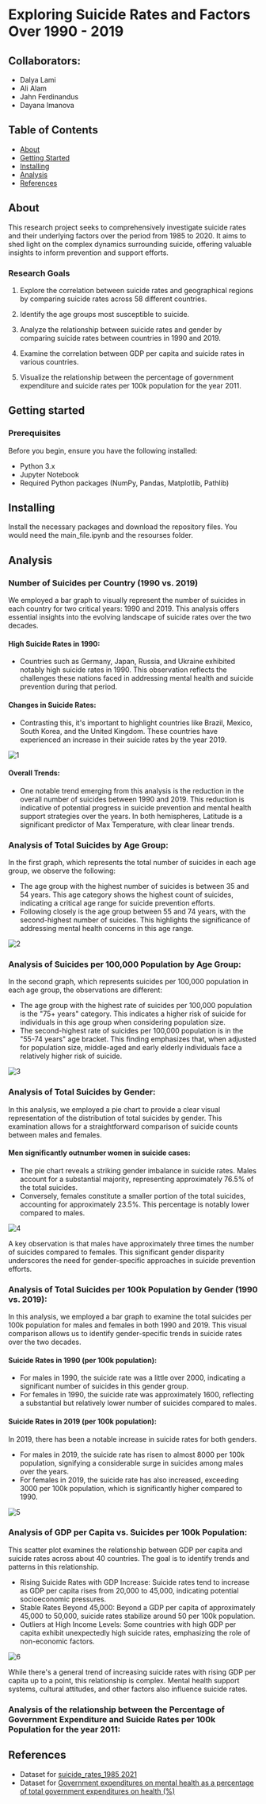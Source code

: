 # Exploring Suicide Rates and Factors Over 1990 - 2019

## Collaborators: 
- Dalya Lami
- Ali Alam
- Jahn Ferdinandus
- Dayana Imanova


## Table of Contents

- [About](#about)
- [Getting Started](#getting-started)
- [Installing](#installing)
- [Analysis](#analysis)
- [References](#references)

## About
This research project seeks to comprehensively investigate suicide rates and their underlying factors over the period from 1985 to 2020. It aims to shed light on the complex dynamics surrounding suicide, offering valuable insights to inform prevention and support efforts.

### Research Goals

1) Explore the correlation between suicide rates and geographical regions by comparing suicide rates across 58 different countries.

2) Identify the age groups most susceptible to suicide.

3) Analyze the relationship between suicide rates and gender by comparing suicide rates between countries in 1990 and 2019.

4) Examine the correlation between GDP per capita and suicide rates in various countries.
   
5) Visualize the relationship between the percentage of government expenditure and suicide rates per 100k population for the year 2011.

## Getting started

### Prerequisites
Before you begin, ensure you have the following installed:
- Python 3.x
- Jupyter Notebook
- Required Python packages (NumPy, Pandas, Matplotlib, Pathlib)

## Installing

Install the necessary packages and download the repository files. You would need the main_file.ipynb and the resourses folder. 

## Analysis

### Number of Suicides per Country (1990 vs. 2019)
We employed a bar graph to visually represent the number of suicides in each country for two critical years: 1990 and 2019. This analysis offers essential insights into the evolving landscape of suicide rates over the two decades.
#### High Suicide Rates in 1990:
- Countries such as Germany, Japan, Russia, and Ukraine exhibited notably high suicide rates in 1990. This observation reflects the challenges these nations faced in addressing mental health and suicide prevention during that period.
#### Changes in Suicide Rates:
- Contrasting this, it's important to highlight countries like Brazil, Mexico, South Korea, and the United Kingdom. These countries have experienced an increase in their suicide rates by the year 2019.
  
![1](Output_Files/suicides_comparison_1990_vs_2019.png)

#### Overall Trends:
- One notable trend emerging from this analysis is the reduction in the overall number of suicides between 1990 and 2019. This reduction is indicative of potential progress in suicide prevention and mental health support strategies over the years.
In both hemispheres, Latitude is a significant predictor of Max Temperature, with clear linear trends.

### Analysis of Total Suicides by Age Group:
In the first graph, which represents the total number of suicides in each age group, we observe the following:
- The age group with the highest number of suicides is between 35 and 54 years. This age category shows the highest count of suicides, indicating a critical age range for suicide prevention efforts.
- Following closely is the age group between 55 and 74 years, with the second-highest number of suicides. This highlights the significance of addressing mental health concerns in this age range.

![2](Output_Files/suicides_by_age_group_per_total.png)

### Analysis of Suicides per 100,000 Population by Age Group:
In the second graph, which represents suicides per 100,000 population in each age group, the observations are different:
- The age group with the highest rate of suicides per 100,000 population is the "75+ years" category. This indicates a higher risk of suicide for individuals in this age group when considering population size.
- The second-highest rate of suicides per 100,000 population is in the "55-74 years" age bracket. This finding emphasizes that, when adjusted for population size, middle-aged and early elderly individuals face a relatively higher risk of suicide.

![3](Output_Files/suicides_by_age_group_per_100K.png)

### Analysis of Total Suicides by Gender:
In this analysis, we employed a pie chart to provide a clear visual representation of the distribution of total suicides by gender. This examination allows for a straightforward comparison of suicide counts between males and females.
#### Men significantly outnumber women in suicide cases:
- The pie chart reveals a striking gender imbalance in suicide rates. Males account for a substantial majority, representing approximately 76.5% of the total suicides.
- Conversely, females constitute a smaller portion of the total suicides, accounting for approximately 23.5%. This percentage is notably lower compared to males.

![4](Output_Files/suicides_by_gender_total.png)

A key observation is that males have approximately three times the number of suicides compared to females. This significant gender disparity underscores the need for gender-specific approaches in suicide prevention efforts.

### Analysis of Total Suicides per 100k Population by Gender (1990 vs. 2019):
In this analysis, we employed a bar graph to examine the total suicides per 100k population for males and females in both 1990 and 2019. This visual comparison allows us to identify gender-specific trends in suicide rates over the two decades.
#### Suicide Rates in 1990 (per 100k population):
- For males in 1990, the suicide rate was a little over 2000, indicating a significant number of suicides in this gender group.
- For females in 1990, the suicide rate was approximately 1600, reflecting a substantial but relatively lower number of suicides compared to males.
#### Suicide Rates in 2019 (per 100k population):
In 2019, there has been a notable increase in suicide rates for both genders.
- For males in 2019, the suicide rate has risen to almost 8000 per 100k population, signifying a considerable surge in suicides among males over the years.
- For females in 2019, the suicide rate has also increased, exceeding 3000 per 100k population, which is significantly higher compared to 1990.

![5](Output_Files/suicides_by_gender_per_100K_1990_vs_2019.png)

### Analysis of GDP per Capita vs. Suicides per 100k Population:
This scatter plot examines the relationship between GDP per capita and suicide rates across about 40 countries. The goal is to identify trends and patterns in this relationship.
- Rising Suicide Rates with GDP Increase: Suicide rates tend to increase as GDP per capita rises from 20,000 to 45,000, indicating potential socioeconomic pressures.
- Stable Rates Beyond 45,000: Beyond a GDP per capita of approximately 45,000 to 50,000, suicide rates stabilize around 50 per 100k population.
- Outliers at High Income Levels: Some countries with high GDP per capita exhibit unexpectedly high suicide rates, emphasizing the role of non-economic factors.

![6](Output_Files/suicides_per_100K_vs_GDP.png)
  
While there's a general trend of increasing suicide rates with rising GDP per capita up to a point, this relationship is complex. Mental health support systems, cultural attitudes, and other factors also influence suicide rates.

### Analysis of the relationship between the Percentage of Government Expenditure and Suicide Rates per 100k Population for the year 2011:

## References
 - Dataset for [suicide_rates_1985 2021](https://www.kaggle.com/datasets/omkargowda/suicide-rates-overview-1985-to-2021)
 - Dataset for [Government expenditures on mental health as a percentage of total government expenditures on health (%)](https://www.who.int/data/gho/data/indicators/indicator-details/GHO/government-expenditures-on-mental-health-as-a-percentage-of-total-government-expenditures-on-health-(-))

